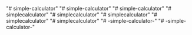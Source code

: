 "# simple-calculator" 
"# simple-calculator" 
"# simple-calculator" 
"# simplecalculator" 
"# simplecalculator" 
"# simplecalculator" 
"# simplecalculator" 
"# simplecalculator" 
"# -simple-calculator-" 
"# -simple-calculator-" 
